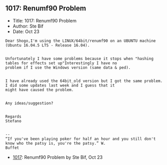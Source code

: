 ## 1017: Renumf90 Problem

- Title: 1017: Renumf90 Problem
- Author: Ste Bif
- Date: Oct 23

```
Dear Shogo,I'm using the LINUX/64bit/renumf90 on an UBUNTU machine (Ubuntu 16.04.5 LTS - Release 16.04).


Unfortunately I have some problems because it stops when "hashing tables for effects set up"Interestingly I have no
problem if I use the Windows version (same data & ped).


I have already used the 64bit_old version but I got the same problem. I did some updates last week and I guess that it
might have caused the problem.


Any ideas/suggestion?


Regards
Stefano


-- 
“If you've been playing poker for half an hour and you still don't know who the patsy is, you're the patsy.” W.
Buffet
```

- [1017](1017.md): Renumf90 Problem by Ste Bif, Oct 23
